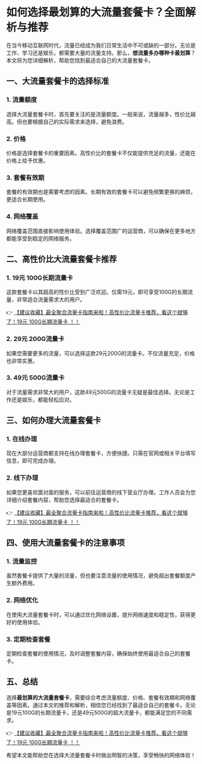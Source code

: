 # 如何选择最划算的大流量套餐卡？全面解析与推荐

在当今移动互联网时代，流量已经成为我们日常生活中不可或缺的一部分。无论是工作、学习还是娱乐，都需要大量的流量支持。那么，**想流量多办哪种卡最划算**？本文将为您详细解析，帮助您找到最适合自己的大流量套餐卡。

## 一、大流量套餐卡的选择标准

### 1. 流量额度
选择大流量套餐卡时，首先要关注的是流量额度。一般来说，流量越多，性价比越高。但也要根据自己的实际需求来选择，避免浪费。

### 2. 价格
价格是选择套餐卡的重要因素。高性价比的套餐卡不仅能提供充足的流量，还能在价格上给予优惠。

### 3. 套餐有效期
套餐的有效期也是需要考虑的因素。长期有效的套餐卡可以避免频繁更换的麻烦，更适合长期使用。

### 4. 网络覆盖
网络覆盖范围直接影响使用体验。选择覆盖范围广的运营商，可以确保在更多地方都能享受到稳定的网络服务。

## 二、高性价比大流量套餐卡推荐

### 1. 19元 100G长期流量卡
这款套餐卡以其超高的性价比受到广泛欢迎。仅需19元，即可享受100G的长期流量，非常适合流量需求大的用户。

👉 [【建议收藏】最全聚合流量卡指南来啦！高性价比流量卡推荐，看这个就够了！19元 100G长期流量卡 ！！](https://bit.ly/Liuliangka)

### 2. 29元 200G流量卡
如果您需要更多的流量，可以选择这款29元200G的流量卡。不仅流量充足，价格也非常实惠。

### 3. 49元 500G流量卡
对于流量需求非常大的用户，这款49元500G的流量卡无疑是最佳选择。无论是工作还是娱乐，都能轻松应对。

## 三、如何办理大流量套餐卡

### 1. 在线办理
现在大部分运营商都支持在线办理套餐卡，方便快捷。只需在官网或相关平台填写信息，即可完成办理。

### 2. 线下办理
如果您更喜欢面对面的服务，可以前往运营商的线下营业厅办理。工作人员会为您详细介绍套餐内容，帮助您选择最适合的套餐卡。

👉 [【建议收藏】最全聚合流量卡指南来啦！高性价比流量卡推荐，看这个就够了！19元 100G长期流量卡 ！！](https://bit.ly/Liuliangka)

## 四、使用大流量套餐卡的注意事项

### 1. 流量监控
虽然套餐卡提供了大量的流量，但也要注意流量的使用情况，避免超出套餐额度产生额外费用。

### 2. 网络优化
在使用大流量套餐卡时，可以通过优化网络设置，提升网络速度和稳定性，获得更好的使用体验。

### 3. 定期检查套餐
定期检查套餐的使用情况，及时调整套餐内容，确保始终使用最适合自己的套餐卡。

## 五、总结

选择**最划算的大流量套餐卡**，需要综合考虑流量额度、价格、套餐有效期和网络覆盖等因素。通过本文的推荐和解析，相信您已经找到了最适合自己的套餐卡。无论是19元100G的长期流量卡，还是49元500G的超大流量卡，都能满足您的不同需求。

👉 [【建议收藏】最全聚合流量卡指南来啦！高性价比流量卡推荐，看这个就够了！19元 100G长期流量卡 ！！](https://bit.ly/Liuliangka)

希望本文能帮助您在选择大流量套餐卡时做出明智的决策，享受畅快的网络体验！